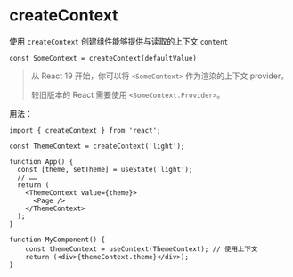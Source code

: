 # createContext

使用 `createContext` 创建组件能够提供与读取的上下文 `content`

```tsx
const SomeContext = createContext(defaultValue)
```

> 从 React 19 开始，你可以将 `<SomeContext>` 作为渲染的上下文 provider。
>
> 较旧版本的 React 需要使用 `<SomeContext.Provider>`。

用法：

```tsx
import { createContext } from 'react';

const ThemeContext = createContext('light');

function App() {
  const [theme, setTheme] = useState('light');
  // ……
  return (
    <ThemeContext value={theme}>
      <Page />
    </ThemeContext>
  );
}

function MyComponent() {
    const themeContext = useContext(ThemeContext); // 使用上下文
    return (<div>{themeContext.theme}</div>);
}
```



